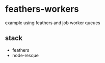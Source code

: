 # feathers-workers

example using feathers and job worker queues

## stack

- feathers
- node-resque
